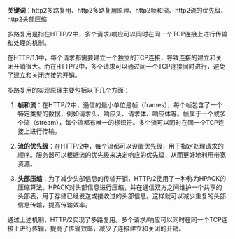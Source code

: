 **关键词**：http2多路复用、http2多路复用原理、http2帧和流、http2流的优先级、http2头部压缩

多路复用是指在HTTP/2中，多个请求/响应可以同时在同一个TCP连接上进行传输和处理的机制。

在HTTP/1.1中，每个请求都需要建立一个独立的TCP连接，导致连接的建立和关闭开销很大。而在HTTP/2中，多个请求可以通过同一个TCP连接同时进行，避免了建立和关闭连接的开销。

多路复用的实现原理主要包括以下几个方面：

1. **帧和流**：在HTTP/2中，通信的最小单位是帧（frames），每个帧包含了一个特定类型的数据，例如请求头、响应头、请求体、响应体等。帧属于一个或多个流（stream），每个流都有唯一的标识符。多个流可以同时在同一个TCP连接上进行传输。

2. **流的优先级**：在HTTP/2中，每个流都可以设置优先级，用于指定处理请求的顺序。服务器可以根据流的优先级来决定响应的优先级，从而更好地利用带宽资源。

3. **头部压缩**：为了减少头部信息的传输开销，HTTP/2使用了一种称为HPACK的压缩算法。HPACK对头部信息进行压缩，并在通信双方之间维护一个共享的头部表，用于存储已经发送或接收过的头部信息。这样就可以减少重复的头部信息传输，提高传输效率。

通过上述机制，HTTP/2实现了多路复用。多个请求/响应可以同时在同一个TCP连接上进行传输，提高了传输效率，减少了连接建立和关闭的开销。
